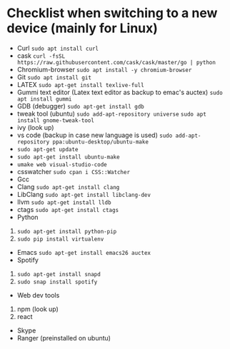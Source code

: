 
# Checklist when switching to a new device (mainly for Linux)
- Curl ```sudo apt install curl```
- cask ```curl -fsSL https://raw.githubusercontent.com/cask/cask/master/go | python```
- Chromium-browser ```sudo apt install -y chromium-browser```
- Git ```sudo apt install git```
- LATEX ```sudo apt-get install texlive-full```
- Gummi text editor (Latex text editor as backup to emac's auctex) ```sudo apt install gummi```
- GDB (debugger) ```sudo apt-get install gdb```
- tweak tool (ubuntu) ```sudo add-apt-repository universe``` ```sudo apt install gnome-tweak-tool```
- ivy (look up)
- vs code (backup in case new language is used) ```sudo add-apt-repository ppa:ubuntu-desktop/ubuntu-make```
- ```sudo apt-get update```
- ```sudo apt-get install ubuntu-make```
- ```umake web visual-studio-code```
- csswatcher ```sudo cpan i CSS::Watcher```
- Gcc
- Clang ```sudo apt-get install clang```
- LibClang ```sudo apt-get install libclang-dev```
- llvm ```sudo apt-get install lldb```
- ctags ```sudo apt-get install ctags```
- Python
1. ```sudo apt-get install python-pip```
2. ```sudo pip install virtualenv```
- Emacs ```sudo apt-get install emacs26 auctex ```
- Spotify
1. ```sudo apt-get install snapd```
2. ```sudo snap install spotify```
- Web dev tools
1. npm (look up)
2. react
- Skype
- Ranger (preinstalled on ubuntu) 



